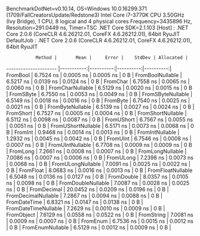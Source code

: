 
BenchmarkDotNet=v0.10.14, OS=Windows 10.0.16299.371 (1709/FallCreatorsUpdate/Redstone3)
Intel Core i7-3770K CPU 3.50GHz (Ivy Bridge), 1 CPU, 8 logical and 4 physical cores
Frequency=3435896 Hz, Resolution=291.0449 ns, Timer=TSC
.NET Core SDK=2.1.103
  [Host]     : .NET Core 2.0.6 (CoreCLR 4.6.26212.01, CoreFX 4.6.26212.01), 64bit RyuJIT
  DefaultJob : .NET Core 2.0.6 (CoreCLR 4.6.26212.01, CoreFX 4.6.26212.01), 64bit RyuJIT


               Method |       Mean |     Error |    StdDev | Allocated |
--------------------- |-----------:|----------:|----------:|----------:|
             FromBool |  6.7524 ns | 0.0005 ns | 0.0005 ns |       0 B |
     FromBoolNullable |  6.5217 ns | 0.0139 ns | 0.0124 ns |       0 B |
             FromChar |  6.7558 ns | 0.0065 ns | 0.0060 ns |       0 B |
     FromCharNullable |  6.5129 ns | 0.0020 ns | 0.0015 ns |       0 B |
            FromSByte |  6.7550 ns | 0.0053 ns | 0.0049 ns |       0 B |
    FromSByteNullable |  6.5149 ns | 0.0018 ns | 0.0016 ns |       0 B |
             FromByte |  6.7540 ns | 0.0025 ns | 0.0021 ns |       0 B |
     FromByteNullable |  6.5139 ns | 0.0027 ns | 0.0024 ns |       0 B |
            FromShort |  6.7527 ns | 0.0005 ns | 0.0004 ns |       0 B |
    FromShortNullable |  6.5112 ns | 0.0098 ns | 0.0087 ns |       0 B |
           FromUShort |  6.7567 ns | 0.0055 ns | 0.0051 ns |       0 B |
   FromUShortNullable |  6.5171 ns | 0.0073 ns | 0.0068 ns |       0 B |
              FromInt |  0.9468 ns | 0.0014 ns | 0.0013 ns |       0 B |
      FromIntNullable |  1.2932 ns | 0.0045 ns | 0.0042 ns |       0 B |
             FromUInt |  6.7546 ns | 0.0008 ns | 0.0007 ns |       0 B |
     FromUIntNullable |  6.7708 ns | 0.0009 ns | 0.0009 ns |       0 B |
             FromLong |  7.2661 ns | 0.0008 ns | 0.0007 ns |       0 B |
     FromLongNullable |  7.0086 ns | 0.0007 ns | 0.0006 ns |       0 B |
            FromULong |  7.2398 ns | 0.0073 ns | 0.0068 ns |       0 B |
    FromULongNullable |  7.0091 ns | 0.0025 ns | 0.0022 ns |       0 B |
            FromFloat |  8.0683 ns | 0.0016 ns | 0.0013 ns |       0 B |
    FromFloatNullable |  6.5048 ns | 0.0136 ns | 0.0127 ns |       0 B |
           FromDouble |  8.0357 ns | 0.0105 ns | 0.0098 ns |       0 B |
   FromDoubleNullable |  7.0087 ns | 0.0028 ns | 0.0025 ns |       0 B |
          FromDecimal | 20.0452 ns | 0.0209 ns | 0.0196 ns |       0 B |
  FromDecimalNullable |  7.2867 ns | 0.0094 ns | 0.0088 ns |       0 B |
         FromDateTime |  6.8321 ns | 0.0147 ns | 0.0138 ns |       0 B |
 FromDateTimeNullable |  7.2629 ns | 0.0010 ns | 0.0009 ns |       0 B |
           FromObject |  7.6129 ns | 0.0558 ns | 0.0522 ns |       0 B |
           FromString |  7.0081 ns | 0.0009 ns | 0.0007 ns |       0 B |
             FromEnum |  6.7536 ns | 0.0015 ns | 0.0012 ns |       0 B |
     FromEnumNullable |  6.5129 ns | 0.0012 ns | 0.0009 ns |       0 B |
